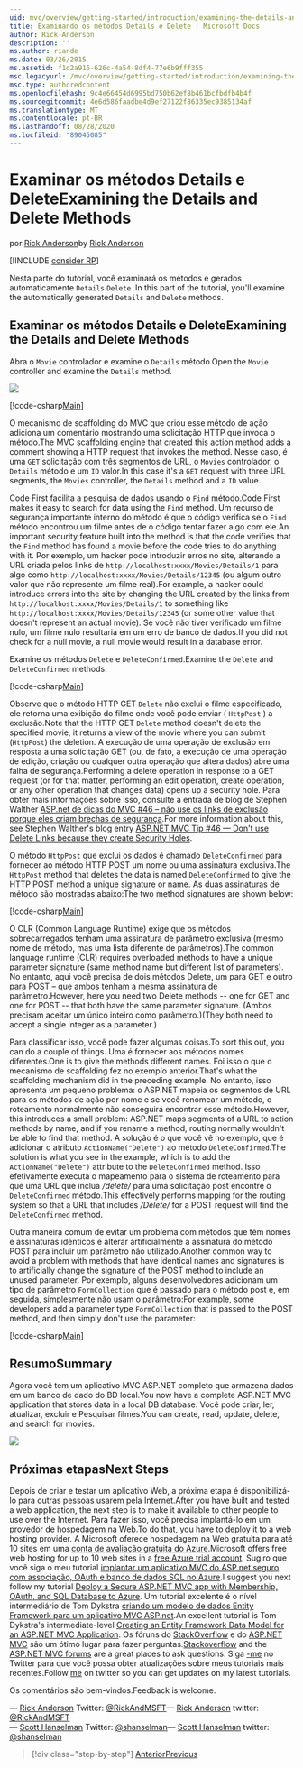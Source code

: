 ```yaml
---
uid: mvc/overview/getting-started/introduction/examining-the-details-and-delete-methods
title: Examinando os métodos Details e Delete | Microsoft Docs
author: Rick-Anderson
description: ''
ms.author: riande
ms.date: 03/26/2015
ms.assetid: f1d2a916-626c-4a54-8df4-77e6b9fff355
msc.legacyurl: /mvc/overview/getting-started/introduction/examining-the-details-and-delete-methods
msc.type: authoredcontent
ms.openlocfilehash: 9c4e66454d6995bd750b62ef8b461bcfbdfb4b4f
ms.sourcegitcommit: 4e6d586faadbe4d9ef27122f86335ec9385134af
ms.translationtype: MT
ms.contentlocale: pt-BR
ms.lasthandoff: 08/28/2020
ms.locfileid: "89045085"
---
```

# <a name="examining-the-details-and-delete-methods"></a><span data-ttu-id="f6c9e-102">Examinar os métodos Details e Delete</span><span class="sxs-lookup"><span data-stu-id="f6c9e-102">Examining the Details and Delete Methods</span></span>

<span data-ttu-id="f6c9e-103">por [Rick Anderson](https://twitter.com/RickAndMSFT)</span><span class="sxs-lookup"><span data-stu-id="f6c9e-103">by [Rick Anderson](https://twitter.com/RickAndMSFT)</span></span>

[!INCLUDE [consider RP](~/includes/razor.md)]

<span data-ttu-id="f6c9e-104">Nesta parte do tutorial, você examinará os métodos e gerados automaticamente `Details` `Delete` .</span><span class="sxs-lookup"><span data-stu-id="f6c9e-104">In this part of the tutorial, you'll examine the automatically generated `Details` and `Delete` methods.</span></span>

## <a name="examining-the-details-and-delete-methods"></a><span data-ttu-id="f6c9e-105">Examinar os métodos Details e Delete</span><span class="sxs-lookup"><span data-stu-id="f6c9e-105">Examining the Details and Delete Methods</span></span>

<span data-ttu-id="f6c9e-106">Abra o `Movie` controlador e examine o `Details` método.</span><span class="sxs-lookup"><span data-stu-id="f6c9e-106">Open the `Movie` controller and examine the `Details` method.</span></span>

![](examining-the-details-and-delete-methods/_static/image1.png)

[!code-csharp[Main](examining-the-details-and-delete-methods/samples/sample1.cs)]

<span data-ttu-id="f6c9e-107">O mecanismo de scaffolding do MVC que criou esse método de ação adiciona um comentário mostrando uma solicitação HTTP que invoca o método.</span><span class="sxs-lookup"><span data-stu-id="f6c9e-107">The MVC scaffolding engine that created this action method adds a comment showing a HTTP request that invokes the method.</span></span> <span data-ttu-id="f6c9e-108">Nesse caso, é uma `GET` solicitação com três segmentos de URL, o `Movies` controlador, o `Details` método e um `ID` valor.</span><span class="sxs-lookup"><span data-stu-id="f6c9e-108">In this case it's a `GET` request with three URL segments, the `Movies` controller, the `Details` method and a `ID` value.</span></span>

<span data-ttu-id="f6c9e-109">Code First facilita a pesquisa de dados usando o `Find` método.</span><span class="sxs-lookup"><span data-stu-id="f6c9e-109">Code First makes it easy to search for data using the `Find` method.</span></span> <span data-ttu-id="f6c9e-110">Um recurso de segurança importante interno do método é que o código verifica se o `Find` método encontrou um filme antes de o código tentar fazer algo com ele.</span><span class="sxs-lookup"><span data-stu-id="f6c9e-110">An important security feature built into the method is that the code verifies that the `Find` method has found a movie before the code tries to do anything with it.</span></span> <span data-ttu-id="f6c9e-111">Por exemplo, um hacker pode introduzir erros no site, alterando a URL criada pelos links de `http://localhost:xxxx/Movies/Details/1` para algo como `http://localhost:xxxx/Movies/Details/12345` (ou algum outro valor que não represente um filme real).</span><span class="sxs-lookup"><span data-stu-id="f6c9e-111">For example, a hacker could introduce errors into the site by changing the URL created by the links from `http://localhost:xxxx/Movies/Details/1` to something like `http://localhost:xxxx/Movies/Details/12345` (or some other value that doesn't represent an actual movie).</span></span> <span data-ttu-id="f6c9e-112">Se você não tiver verificado um filme nulo, um filme nulo resultaria em um erro de banco de dados.</span><span class="sxs-lookup"><span data-stu-id="f6c9e-112">If you did not check for a null movie, a null movie would result in a database error.</span></span>

<span data-ttu-id="f6c9e-113">Examine os métodos `Delete` e `DeleteConfirmed`.</span><span class="sxs-lookup"><span data-stu-id="f6c9e-113">Examine the `Delete` and `DeleteConfirmed` methods.</span></span>

[!code-csharp[Main](examining-the-details-and-delete-methods/samples/sample2.cs?highlight=17)]

<span data-ttu-id="f6c9e-114">Observe que o método HTTP GET `Delete` não exclui o filme especificado, ele retorna uma exibição do filme onde você pode enviar ( `HttpPost` ) a exclusão.</span><span class="sxs-lookup"><span data-stu-id="f6c9e-114">Note that the HTTP GET `Delete` method doesn't delete the specified movie, it returns a view of the movie where you can submit (`HttpPost`) the deletion.</span></span> <span data-ttu-id="f6c9e-115">A execução de uma operação de exclusão em resposta a uma solicitação GET (ou, de fato, a execução de uma operação de edição, criação ou qualquer outra operação que altera dados) abre uma falha de segurança.</span><span class="sxs-lookup"><span data-stu-id="f6c9e-115">Performing a delete operation in response to a GET request (or for that matter, performing an edit operation, create operation, or any other operation that changes data) opens up a security hole.</span></span> <span data-ttu-id="f6c9e-116">Para obter mais informações sobre isso, consulte a entrada de blog de Stephen Walther [ASP.net de dicas do MVC #46 – não use os links de exclusão porque eles criam brechas de segurança](http://stephenwalther.com/blog/archive/2009/01/21/asp.net-mvc-tip-46-ndash-donrsquot-use-delete-links-because.aspx).</span><span class="sxs-lookup"><span data-stu-id="f6c9e-116">For more information about this, see Stephen Walther's blog entry [ASP.NET MVC Tip #46 — Don't use Delete Links because they create Security Holes](http://stephenwalther.com/blog/archive/2009/01/21/asp.net-mvc-tip-46-ndash-donrsquot-use-delete-links-because.aspx).</span></span>

<span data-ttu-id="f6c9e-117">O método `HttpPost` que exclui os dados é chamado `DeleteConfirmed` para fornecer ao método HTTP POST um nome ou uma assinatura exclusiva.</span><span class="sxs-lookup"><span data-stu-id="f6c9e-117">The `HttpPost` method that deletes the data is named `DeleteConfirmed` to give the HTTP POST method a unique signature or name.</span></span> <span data-ttu-id="f6c9e-118">As duas assinaturas de método são mostradas abaixo:</span><span class="sxs-lookup"><span data-stu-id="f6c9e-118">The two method signatures are shown below:</span></span>

[!code-csharp[Main](examining-the-details-and-delete-methods/samples/sample3.cs)]

<span data-ttu-id="f6c9e-119">O CLR (Common Language Runtime) exige que os métodos sobrecarregados tenham uma assinatura de parâmetro exclusiva (mesmo nome de método, mas uma lista diferente de parâmetros).</span><span class="sxs-lookup"><span data-stu-id="f6c9e-119">The common language runtime (CLR) requires overloaded methods to have a unique parameter signature (same method name but different list of parameters).</span></span> <span data-ttu-id="f6c9e-120">No entanto, aqui você precisa de dois métodos Delete, um para GET e outro para POST – que ambos tenham a mesma assinatura de parâmetro.</span><span class="sxs-lookup"><span data-stu-id="f6c9e-120">However, here you need two Delete methods -- one for GET and one for POST -- that both have the same parameter signature.</span></span> <span data-ttu-id="f6c9e-121">(Ambos precisam aceitar um único inteiro como parâmetro.)</span><span class="sxs-lookup"><span data-stu-id="f6c9e-121">(They both need to accept a single integer as a parameter.)</span></span>

<span data-ttu-id="f6c9e-122">Para classificar isso, você pode fazer algumas coisas.</span><span class="sxs-lookup"><span data-stu-id="f6c9e-122">To sort this out, you can do a couple of things.</span></span> <span data-ttu-id="f6c9e-123">Uma é fornecer aos métodos nomes diferentes.</span><span class="sxs-lookup"><span data-stu-id="f6c9e-123">One is to give the methods different names.</span></span> <span data-ttu-id="f6c9e-124">Foi isso o que o mecanismo de scaffolding fez no exemplo anterior.</span><span class="sxs-lookup"><span data-stu-id="f6c9e-124">That's what the scaffolding mechanism did in the preceding example.</span></span> <span data-ttu-id="f6c9e-125">No entanto, isso apresenta um pequeno problema: o ASP.NET mapeia os segmentos de URL para os métodos de ação por nome e se você renomear um método, o roteamento normalmente não conseguirá encontrar esse método.</span><span class="sxs-lookup"><span data-stu-id="f6c9e-125">However, this introduces a small problem: ASP.NET maps segments of a URL to action methods by name, and if you rename a method, routing normally wouldn't be able to find that method.</span></span> <span data-ttu-id="f6c9e-126">A solução é o que você vê no exemplo, que é adicionar o atributo `ActionName("Delete")` ao método `DeleteConfirmed`.</span><span class="sxs-lookup"><span data-stu-id="f6c9e-126">The solution is what you see in the example, which is to add the `ActionName("Delete")` attribute to the `DeleteConfirmed` method.</span></span> <span data-ttu-id="f6c9e-127">Isso efetivamente executa o mapeamento para o sistema de roteamento para que uma URL que inclua */delete/* para uma solicitação post encontre o `DeleteConfirmed` método.</span><span class="sxs-lookup"><span data-stu-id="f6c9e-127">This effectively performs mapping for the routing system so that a URL that includes */Delete/* for a POST request will find the `DeleteConfirmed` method.</span></span>

<span data-ttu-id="f6c9e-128">Outra maneira comum de evitar um problema com métodos que têm nomes e assinaturas idênticos é alterar artificialmente a assinatura do método POST para incluir um parâmetro não utilizado.</span><span class="sxs-lookup"><span data-stu-id="f6c9e-128">Another common way to avoid a problem with methods that have identical names and signatures is to artificially change the signature of the POST method to include an unused parameter.</span></span> <span data-ttu-id="f6c9e-129">Por exemplo, alguns desenvolvedores adicionam um tipo de parâmetro `FormCollection` que é passado para o método post e, em seguida, simplesmente não usam o parâmetro:</span><span class="sxs-lookup"><span data-stu-id="f6c9e-129">For example, some developers add a parameter type `FormCollection` that is passed to the POST method, and then simply don't use the parameter:</span></span>

[!code-csharp[Main](examining-the-details-and-delete-methods/samples/sample4.cs)]

## <a name="summary"></a><span data-ttu-id="f6c9e-130">Resumo</span><span class="sxs-lookup"><span data-stu-id="f6c9e-130">Summary</span></span>

<span data-ttu-id="f6c9e-131">Agora você tem um aplicativo MVC ASP.NET completo que armazena dados em um banco de dado do BD local.</span><span class="sxs-lookup"><span data-stu-id="f6c9e-131">You now have a complete ASP.NET MVC application that stores data in a local DB database.</span></span> <span data-ttu-id="f6c9e-132">Você pode criar, ler, atualizar, excluir e Pesquisar filmes.</span><span class="sxs-lookup"><span data-stu-id="f6c9e-132">You can create, read, update, delete, and search for movies.</span></span>

![](examining-the-details-and-delete-methods/_static/image2.png)

## <a name="next-steps"></a><span data-ttu-id="f6c9e-133">Próximas etapas</span><span class="sxs-lookup"><span data-stu-id="f6c9e-133">Next Steps</span></span>

<span data-ttu-id="f6c9e-134">Depois de criar e testar um aplicativo Web, a próxima etapa é disponibilizá-lo para outras pessoas usarem pela Internet.</span><span class="sxs-lookup"><span data-stu-id="f6c9e-134">After you have built and tested a web application, the next step is to make it available to other people to use over the Internet.</span></span> <span data-ttu-id="f6c9e-135">Para fazer isso, você precisa implantá-lo em um provedor de hospedagem na Web.</span><span class="sxs-lookup"><span data-stu-id="f6c9e-135">To do that, you have to deploy it to a web hosting provider.</span></span> <span data-ttu-id="f6c9e-136">A Microsoft oferece hospedagem na Web gratuita para até 10 sites em uma [conta de avaliação gratuita do Azure](https://www.windowsazure.com/pricing/free-trial/?WT.mc_id=A443DD604).</span><span class="sxs-lookup"><span data-stu-id="f6c9e-136">Microsoft offers free web hosting for up to 10 web sites in a [free Azure trial account](https://www.windowsazure.com/pricing/free-trial/?WT.mc_id=A443DD604).</span></span> <span data-ttu-id="f6c9e-137">Sugiro que você siga o meu tutorial [implantar um aplicativo MVC do ASP.net seguro com associação, OAuth e banco de dados SQL no Azure](https://docs.microsoft.com/aspnet/core/security/authorization/secure-data).</span><span class="sxs-lookup"><span data-stu-id="f6c9e-137">I suggest you next follow my tutorial [Deploy a Secure ASP.NET MVC app with Membership, OAuth, and SQL Database to Azure](https://docs.microsoft.com/aspnet/core/security/authorization/secure-data).</span></span> <span data-ttu-id="f6c9e-138">Um tutorial excelente é o nível intermediário de Tom Dykstra [criando um modelo de dados Entity Framework para um aplicativo MVC ASP.net](../getting-started-with-ef-using-mvc/creating-an-entity-framework-data-model-for-an-asp-net-mvc-application.md).</span><span class="sxs-lookup"><span data-stu-id="f6c9e-138">An excellent tutorial is Tom Dykstra's intermediate-level [Creating an Entity Framework Data Model for an ASP.NET MVC Application](../getting-started-with-ef-using-mvc/creating-an-entity-framework-data-model-for-an-asp-net-mvc-application.md).</span></span> <span data-ttu-id="f6c9e-139">Os fóruns do [StackOverflow](http://stackoverflow.com/help) e do [ASP.NET MVC](https://forums.asp.net/1146.aspx) são um ótimo lugar para fazer perguntas.</span><span class="sxs-lookup"><span data-stu-id="f6c9e-139">[Stackoverflow](http://stackoverflow.com/help) and the [ASP.NET MVC forums](https://forums.asp.net/1146.aspx) are a great places to ask questions.</span></span> <span data-ttu-id="f6c9e-140">Siga [-me](https://twitter.com/RickAndMSFT) no Twitter para que você possa obter atualizações sobre meus tutoriais mais recentes.</span><span class="sxs-lookup"><span data-stu-id="f6c9e-140">Follow [me](https://twitter.com/RickAndMSFT) on twitter so you can get updates on my latest tutorials.</span></span>

<span data-ttu-id="f6c9e-141">Os comentários são bem-vindos.</span><span class="sxs-lookup"><span data-stu-id="f6c9e-141">Feedback is welcome.</span></span>

<span data-ttu-id="f6c9e-142">— [Rick Anderson](https://blogs.msdn.com/rickAndy) Twitter: [@RickAndMSFT](https://twitter.com/RickAndMSFT)</span><span class="sxs-lookup"><span data-stu-id="f6c9e-142">— [Rick Anderson](https://blogs.msdn.com/rickAndy) twitter: [@RickAndMSFT](https://twitter.com/RickAndMSFT)</span></span>  
<span data-ttu-id="f6c9e-143">— [Scott Hanselman](http://www.hanselman.com/blog/) Twitter: [@shanselman](https://twitter.com/shanselman)</span><span class="sxs-lookup"><span data-stu-id="f6c9e-143">— [Scott Hanselman](http://www.hanselman.com/blog/) twitter: [@shanselman](https://twitter.com/shanselman)</span></span>

> [!div class="step-by-step"]
> [<span data-ttu-id="f6c9e-144">Anterior</span><span class="sxs-lookup"><span data-stu-id="f6c9e-144">Previous</span></span>](adding-validation.md)
